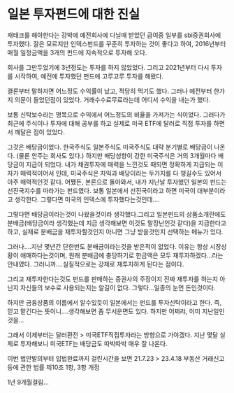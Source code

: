 # 일본 투자펀드에 대한 진실

재태크를 해야한다는 강박에 예전회사에 다닐때 받았던
급여중 일부를 sbi증권회사에 투자했다.
잘은 모르지만 인덱스펀드를 꾸준히 투자하는 것이 좋다고 하여,
2016년부터 매월 일정금액을 3개의 펀드에 지속적으로 투자해 오다.

회사를 그만두었기에 3년정도는 투자를 하지 않았었다.
그리고 2021년부터 다시 투자를 시작하여, 예전에 투자했던 펀드에
고루고루 투자를 해왔다.

결론부터 말하자면 어느정도 수익률이 났고, 적당히 먹기도 했다.
그러나 예전부터 한가지 의문이 들었던점이 있었다. 
거래수수료무료라는데 어디서 수익을 내는가 했다.

보통 신탁보수라는 명목으로 수익에서 어느정도의 비율을 가져가는 식이었다. 그러다가 최근에 주식이나 투자에 대해 공부를 하고 실제로 미국 ETF에 달러로 직접 투자를 하면서 깨달은 점이 있었다.

그것은 배당금이었다. 한국주식도 일본주식도 미국주식도 대략 분기별로 배당금이 나온다. (물론 안주는 회사도 있다.) 하지만 배당성향이 강한 미국주식은 거의 3개월마다 배당금이 지급이 되었다. 내가 채권투자에 매력을 느낀것도 때되면 정확하게 지급되는 이자가 매력적이어서 인데, 미국주식은 차익과 배당이라는 두가지를 다 챙길수도 있어서 아주 매력적인것 같다. 어쨌든, 본론으로 돌아와서, 내가 지난날 투자했던 일본의 펀드는 선진국지수를 따라가는 펀드였다. 보통 일본에서 선진국이라고 하면 미국이 대부분이라고 생각한다. 그렇다면 미국의 인덱스에 투자했다는것인데....

그렇다면 배당금이라는것이 나왔을것이라 생각했다.그리고 일본펀드의 상품소개란에도 분배금(배당금이라 생각했는데 지금 생각해보면 이것도 말장난인것 같다)을 지급한다고 하고, 실제로 분배금을 재투자할것인지 아니면 그냥 받을것인지 선택하는 메뉴가 있다.

그러나....지난 몇년간 단한번도 분배금이라는것을 받은적이 없었다. 이유는 항상 시장상황이 애매하다는것이며, 원래 분배금에 충당하기로 한금액은 모두 재투자하겠다...라는 안내였다. 그러니까....실질적으로는 강제로 재투자하게 된다는 점이다.

그리고 재투자한다는것도 펀드를 판매하는 증권사의 주장이지 진짜 재투자를 하는지 아닌지 자신들의 보수로 사용되는지는 알길이 없다. 그렇다...일종의 눈먼 돈인것이다.

하지만 금융상품의 이름에서 알수있듯이 일본에서는 펀드를 투자신탁이라고 한다. 즉, 믿고 맡긴다는 뜻이니....생각해보면 좀 무서운면도 있다. 하지만 어쩌랴, 이미 지난일인것을...

그래서 이제부터는 달러환전 > 미국ETF직접투자라는 방향으로 가야겠다. 지난 몇달 실제로 투자해보니 미국ETF는 배당금도 따박따박 매우 잘 나온다.

이번 법안발의부터 입법완료까지 걸린시간을 보면
21.7.23 > 23.4.18
부동산 거래신고 등에 관한 법률
제10조 1항, 3항 개정

1년 9개월걸림...